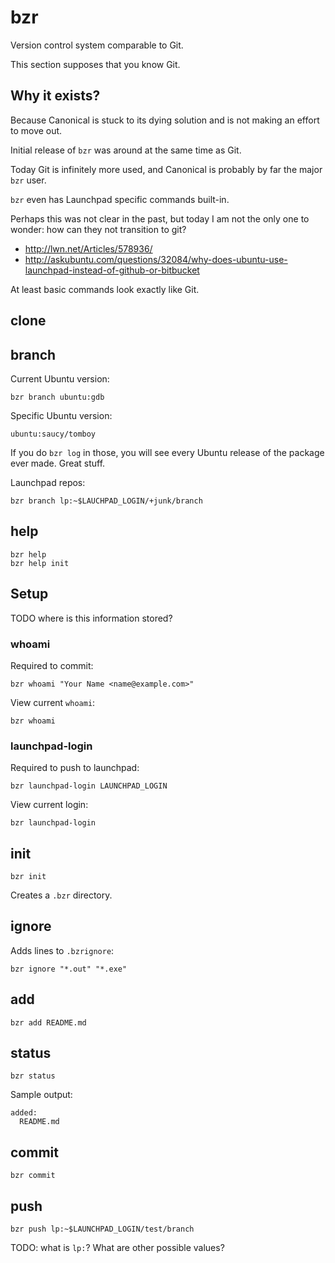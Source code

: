# bzr

Version control system comparable to Git.

This section supposes that you know Git.

##  Why it exists?

Because Canonical is stuck to its dying solution and is not making an effort to move out.

Initial release of `bzr` was around at the same time as Git.

Today Git is infinitely more used, and Canonical is probably by far the major `bzr` user.

`bzr` even has Launchpad specific commands built-in.

Perhaps this was not clear in the past, but today I am not the only one to wonder: how can they not transition to git?

- <http://lwn.net/Articles/578936/>
- <http://askubuntu.com/questions/32084/why-does-ubuntu-use-launchpad-instead-of-github-or-bitbucket>

At least basic commands look exactly like Git.

## clone

## branch

Current Ubuntu version:

    bzr branch ubuntu:gdb

Specific Ubuntu version:

    ubuntu:saucy/tomboy

If you do `bzr log` in those, you will see every Ubuntu release of the package ever made. Great stuff.

Launchpad repos:

    bzr branch lp:~$LAUCHPAD_LOGIN/+junk/branch

##  help

    bzr help
    bzr help init

##  Setup

TODO where is this information stored?

###  whoami

Required to commit:

    bzr whoami "Your Name <name@example.com>"

View current `whoami`:

    bzr whoami

###  launchpad-login

Required to push to launchpad:

    bzr launchpad-login LAUNCHPAD_LOGIN

View current login:

    bzr launchpad-login

##  init

    bzr init

Creates a `.bzr` directory.

## ignore

Adds lines to `.bzrignore`:

    bzr ignore "*.out" "*.exe"

## add

    bzr add README.md

## status

    bzr status

Sample output:

    added:
      README.md

## commit

    bzr commit

## push

    bzr push lp:~$LAUNCHPAD_LOGIN/test/branch

TODO: what is `lp:`? What are other possible values?
